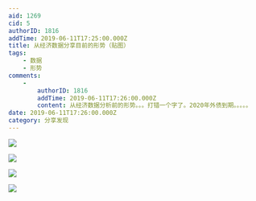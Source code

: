 ```yaml
---
aid: 1269
cid: 5
authorID: 1816
addTime: 2019-06-11T17:25:00.000Z
title: 从经济数据分享目前的形势（贴图）
tags:
    - 数据
    - 形势
comments:
    -
        authorID: 1816
        addTime: 2019-06-11T17:26:00.000Z
        content: 从经济数据分析前的形势。。。打错一个字了。2020年外债到期。。。。。
date: 2019-06-11T17:26:00.000Z
category: 分享发现
---
```


![](https://media.discordapp.net/attachments/296692840350613515/587436874461609985/20190610082356.png)

![](https://cdn.discordapp.com/attachments/296692840350613515/587436910964768798/QQ20190610082333.png)

![](https://cdn.discordapp.com/attachments/296692840350613515/587436975481552959/QQ20190610082341.png)

![](https://cdn.discordapp.com/attachments/296692840350613515/588055734936141867/unknown.png)
